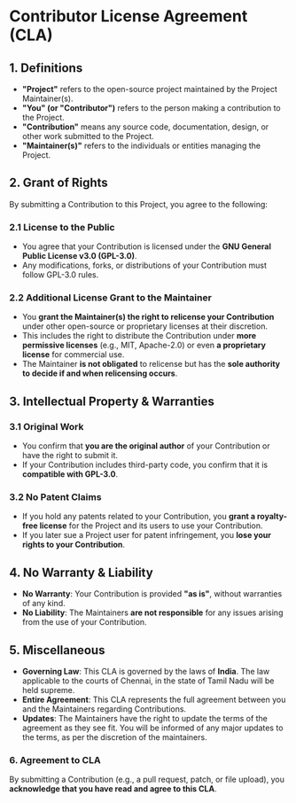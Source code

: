 # **Contributor License Agreement (CLA)**  

## **1. Definitions**  
- **"Project"** refers to the open-source project maintained by the Project Maintainer(s).  
- **"You" (or "Contributor")** refers to the person making a contribution to the Project.  
- **"Contribution"** means any source code, documentation, design, or other work submitted to the Project.  
- **"Maintainer(s)"** refers to the individuals or entities managing the Project.  

## **2. Grant of Rights**  
By submitting a Contribution to this Project, you agree to the following:  

### **2.1 License to the Public**  
- You agree that your Contribution is licensed under the **GNU General Public License v3.0 (GPL-3.0)**.  
- Any modifications, forks, or distributions of your Contribution must follow GPL-3.0 rules.  

### **2.2 Additional License Grant to the Maintainer**  
- You **grant the Maintainer(s) the right to relicense your Contribution** under other open-source or proprietary licenses at their discretion.  
- This includes the right to distribute the Contribution under **more permissive licenses** (e.g., MIT, Apache-2.0) or even **a proprietary license** for commercial use.  
- The Maintainer **is not obligated** to relicense but has the **sole authority to decide if and when relicensing occurs**.  

## **3. Intellectual Property & Warranties**  
### **3.1 Original Work**  
- You confirm that **you are the original author** of your Contribution or have the right to submit it.  
- If your Contribution includes third-party code, you confirm that it is **compatible with GPL-3.0**.  

### **3.2 No Patent Claims**  
- If you hold any patents related to your Contribution, you **grant a royalty-free license** for the Project and its users to use your Contribution.  
- If you later sue a Project user for patent infringement, you **lose your rights to your Contribution**.  

## **4. No Warranty & Liability**  
- **No Warranty**: Your Contribution is provided **"as is"**, without warranties of any kind.  
- **No Liability**: The Maintainers **are not responsible** for any issues arising from the use of your Contribution.  

## **5. Miscellaneous**  
- **Governing Law**: This CLA is governed by the laws of **India**. The law applicable to the courts of Chennai, in the state of Tamil Nadu will be held supreme.
- **Entire Agreement**: This CLA represents the full agreement between you and the Maintainers regarding Contributions.
- **Updates**: The Maintainers have the right to update the terms of the agreement as they see fit. You will be informed of any major updates to the terms, as per the discretion of the maintainers.

### **6. Agreement to CLA**  
By submitting a Contribution (e.g., a pull request, patch, or file upload), you **acknowledge that you have read and agree to this CLA**.  
